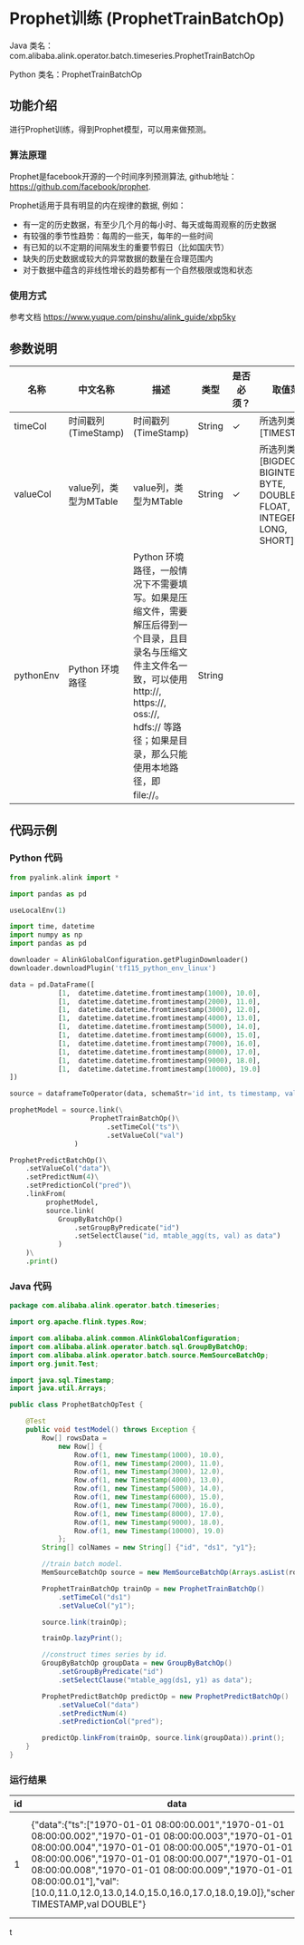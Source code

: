 # Prophet训练 (ProphetTrainBatchOp)
Java 类名：com.alibaba.alink.operator.batch.timeseries.ProphetTrainBatchOp

Python 类名：ProphetTrainBatchOp


## 功能介绍
进行Prophet训练，得到Prophet模型，可以用来做预测。

### 算法原理

Prophet是facebook开源的一个时间序列预测算法, github地址：https://github.com/facebook/prophet.

Prophet适用于具有明显的内在规律的数据, 例如：

* 有一定的历史数据，有至少几个月的每小时、每天或每周观察的历史数据
* 有较强的季节性趋势：每周的一些天，每年的一些时间
* 有已知的以不定期的间隔发生的重要节假日（比如国庆节）
* 缺失的历史数据或较大的异常数据的数量在合理范围内
* 对于数据中蕴含的非线性增长的趋势都有一个自然极限或饱和状态

### 使用方式

参考文档 https://www.yuque.com/pinshu/alink_guide/xbp5ky

## 参数说明

| 名称 | 中文名称 | 描述 | 类型 | 是否必须？ | 取值范围 | 默认值 |
| --- | --- | --- | --- | --- | --- | --- |
| timeCol | 时间戳列(TimeStamp) | 时间戳列(TimeStamp) | String | ✓ | 所选列类型为 [TIMESTAMP] |  |
| valueCol | value列，类型为MTable | value列，类型为MTable | String | ✓ | 所选列类型为 [BIGDECIMAL, BIGINTEGER, BYTE, DOUBLE, FLOAT, INTEGER, LONG, SHORT] |  |
| pythonEnv | Python 环境路径 | Python 环境路径，一般情况下不需要填写。如果是压缩文件，需要解压后得到一个目录，且目录名与压缩文件主文件名一致，可以使用 http://, https://, oss://, hdfs:// 等路径；如果是目录，那么只能使用本地路径，即 file://。 | String |  |  | "" |

## 代码示例
### Python 代码
```python
from pyalink.alink import *

import pandas as pd

useLocalEnv(1)

import time, datetime
import numpy as np
import pandas as pd

downloader = AlinkGlobalConfiguration.getPluginDownloader()
downloader.downloadPlugin('tf115_python_env_linux')

data = pd.DataFrame([
			[1,  datetime.datetime.fromtimestamp(1000), 10.0],
			[1,  datetime.datetime.fromtimestamp(2000), 11.0],
			[1,  datetime.datetime.fromtimestamp(3000), 12.0],
			[1,  datetime.datetime.fromtimestamp(4000), 13.0],
			[1,  datetime.datetime.fromtimestamp(5000), 14.0],
			[1,  datetime.datetime.fromtimestamp(6000), 15.0],
			[1,  datetime.datetime.fromtimestamp(7000), 16.0],
			[1,  datetime.datetime.fromtimestamp(8000), 17.0],
			[1,  datetime.datetime.fromtimestamp(9000), 18.0],
			[1,  datetime.datetime.fromtimestamp(10000), 19.0]
])

source = dataframeToOperator(data, schemaStr='id int, ts timestamp, val double', op_type='batch')

prophetModel = source.link(\
                    ProphetTrainBatchOp()\
                        .setTimeCol("ts")\
                        .setValueCol("val")
                )

ProphetPredictBatchOp()\
    .setValueCol("data")\
    .setPredictNum(4)\
    .setPredictionCol("pred")\
    .linkFrom(
         prophetModel,
         source.link(
            GroupByBatchOp()
			    .setGroupByPredicate("id")
			    .setSelectClause("id, mtable_agg(ts, val) as data")
            )
    )\
    .print()
```
### Java 代码

```java
package com.alibaba.alink.operator.batch.timeseries;

import org.apache.flink.types.Row;

import com.alibaba.alink.common.AlinkGlobalConfiguration;
import com.alibaba.alink.operator.batch.sql.GroupByBatchOp;
import com.alibaba.alink.operator.batch.source.MemSourceBatchOp;
import org.junit.Test;

import java.sql.Timestamp;
import java.util.Arrays;

public class ProphetBatchOpTest {

	@Test
	public void testModel() throws Exception {
		Row[] rowsData =
			new Row[] {
				Row.of(1, new Timestamp(1000), 10.0),
				Row.of(1, new Timestamp(2000), 11.0),
				Row.of(1, new Timestamp(3000), 12.0),
				Row.of(1, new Timestamp(4000), 13.0),
				Row.of(1, new Timestamp(5000), 14.0),
				Row.of(1, new Timestamp(6000), 15.0),
				Row.of(1, new Timestamp(7000), 16.0),
				Row.of(1, new Timestamp(8000), 17.0),
				Row.of(1, new Timestamp(9000), 18.0),
				Row.of(1, new Timestamp(10000), 19.0)
			};
		String[] colNames = new String[] {"id", "ds1", "y1"};

		//train batch model.
		MemSourceBatchOp source = new MemSourceBatchOp(Arrays.asList(rowsData), colNames);

		ProphetTrainBatchOp trainOp = new ProphetTrainBatchOp()
			.setTimeCol("ds1")
			.setValueCol("y1");

		source.link(trainOp);

		trainOp.lazyPrint();

		//construct times series by id.
		GroupByBatchOp groupData = new GroupByBatchOp()
			.setGroupByPredicate("id")
			.setSelectClause("mtable_agg(ds1, y1) as data");

		ProphetPredictBatchOp predictOp = new ProphetPredictBatchOp()
			.setValueCol("data")
			.setPredictNum(4)
			.setPredictionCol("pred");

		predictOp.linkFrom(trainOp, source.link(groupData)).print();
	}
}
```

### 运行结果
id|data|predict
---|----|-------
1|{"data":{"ts":["1970-01-01 08:00:00.001","1970-01-01 08:00:00.002","1970-01-01 08:00:00.003","1970-01-01 08:00:00.004","1970-01-01 08:00:00.005","1970-01-01 08:00:00.006","1970-01-01 08:00:00.007","1970-01-01 08:00:00.008","1970-01-01 08:00:00.009","1970-01-01 08:00:00.01"],"val":[10.0,11.0,12.0,13.0,14.0,15.0,16.0,17.0,18.0,19.0]},"schema":"ts TIMESTAMP,val DOUBLE"}|{"data":{"ts":["1970-01-01 08:00:00.011","1970-01-01 08:00:00.012","1970-01-01 08:00:00.013","1970-01-01 08:00:00.014","1970-01-01 08:00:00.015","1970-01-01 08:00:00.016","1970-01-01 08:00:00.017","1970-01-01 08:00:00.018","1970-01-01 08:00:00.019","1970-01-01 08:00:00.02","1970-01-01 08:00:00.021","1970-01-01 08:00:00.022"],"val":[20.0,21.0,22.0,23.0,24.0,25.0,26.0,27.0,28.0,29.0,30.0,31.0]},"schema":"ts TIMESTAMP,val DOUBLE"}
t
